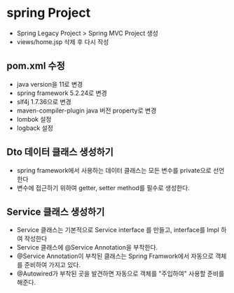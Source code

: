 # spring Project
- Spring Legacy Project > Spring MVC Project 생성
- views/home.jsp 삭제 후 다시 작성

## pom.xml 수정
- java version을 11로 변경
- spring framework 5.2.24로 변경
- slf4j 1.7.36으로 변경
- maven-compiler-plugin java 버전 property로 변경
- lombok 설정
- logback 설정

## Dto 데이터 클래스 생성하기
- spring framework에서 사용하는 데이터 클래스는 모든 변수를 private으로 선언한다
- 변수에 접근하기 위하여 getter, setter method를 필수로 생성한다.

## Service 클래스 생성하기
- Service 클래스는 기본적으로 Service interface 를 만들고, interface를 Impl 하여 작성한다
- Service 클래스에 @Service Annotation을 부착한다.
- @Service Annotation이 부착된 클래스는 Spring Framwork에서 자동으로 객체를 준비하여 가지고 있다.
- @Autowired가 부착된 곳을 발견하면 자동으로 객체를 "주입하여" 사용할 준비를 해준다. 